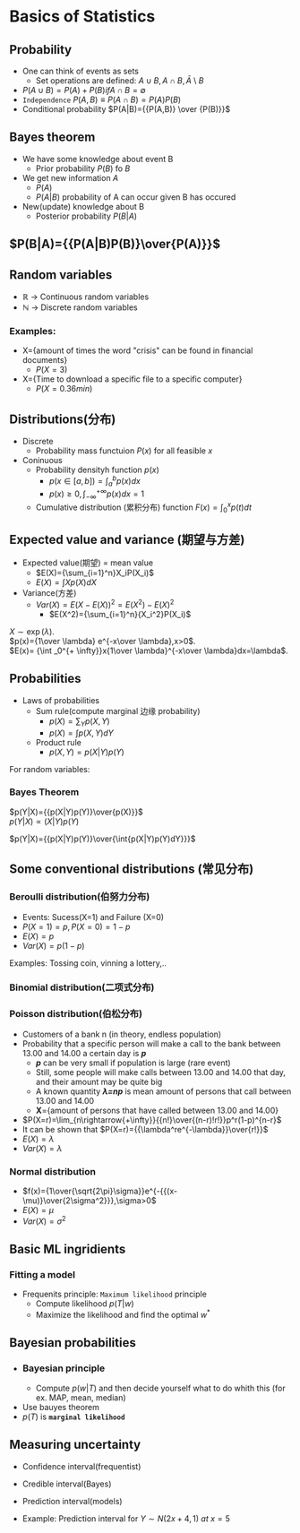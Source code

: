# Basics of Statistics
## Probability
* One can think of events as sets
  * Set operations are defined: $A \cup B,A \cap B,\bar{A}$ \ $B$
* $P(A \cup B)=P(A)+P(B) if {A\cap B} =\emptyset$
* `Independence` $P(A,B)\equiv P(A\cap B)= P(A)P(B)$
* Conditional probability $P(A|B)={{P(A,B)} \over {P(B)}}$
## Bayes theorem
* We have some knowledge about event B
  * Prior probability $P(B)$ fo $B$
* We get new information $A$
  * $P(A)$
  * $P(A|B)$ probability of A can occur given B has occured
* New(update) knowledge about B
  * Posterior probability $P(B|A)$
## $P(B|A)={{P(A|B)P(B)}\over{P(A)}}$

## Random variables
* ℝ $\rightarrow$ Continuous random variables
* ℕ $\rightarrow$ Discrete random variables
### Examples:
* X={amount of times the word "crisis" can be found in financial documents}
  * $P(X=3)$
* X={Time to download a specific file to a specific computer}
  * $P(X=0.36 min)$
## Distributions(分布)
* Discrete
  * Probability mass functuion $P(x)$ for all feasible $x$
* Coninuous
  * Probability densityh function $p(x)$
    * $p(x\in[a,b])={\int_a^b}p(x)dx$
    * $p(x)\geq0,{\int_{-\infty}^{+\infty}}p(x)dx=1$
  * Cumulative distribution (累积分布) function $F(x)={\int_0^x}p(t)dt$ 
## Expected value and variance (期望与方差)
* Expected value(期望) = mean value
  * $E(X)={\sum_{i=1}^n}X_iP(X_i)$
  * $E(X)=\int Xp(X)dX$
* Variance(方差)
  * $Var(X)=E(X-E(X))^2=E(X^2)-E(X)^2$
    * $E(X^2)={\sum_{i=1}^n}{X_i^2}P(X_i)$

$X\sim \exp (\lambda)$.   
$p(x)={1\over \lambda} e^{-x\over \lambda},x>0$.   
$E(x)= {\int _0^{+ \infty}}x{1\over \lambda}^{-x\over \lambda}dx=\lambda$.
## Probabilities
* Laws of probabilities
  * Sum rule(compute marginal 边缘 probability)
    * $p(X)=\sum_Yp(X,Y)$
    * $p(X)=\int p(X,Y)dY$
  * Product rule
    * $p(X,Y)=p(X|Y)p(Y)$  

For random variables:  
### Bayes Theorem
$p(Y|X)={{p(X|Y)p(Y)}\over{p(X)}}$  
$p(Y|X)\propto(X|Y)p(Y)$

$p(Y|X)={{p(X|Y)p(Y)}\over{\int{p(X|Y)p(Y)dY}}}$

## Some conventional distributions (常见分布)
### Beroulli distribution(伯努力分布)
* Events: Sucess(X=1) and Failure (X=0)
* $P(X=1)=p, P(X=0)=1-p$
* $E(X)=p$
* $Var(X)=p(1-p)$   

Examples: Tossing coin, vinning a lottery,..
### Binomial distribution(二项式分布)
### Poisson distribution(伯松分布)
* Customers of a bank n (in theory, endless population)
* Probability that a specific person will make a call to the bank between 13.00 and 14.00 a certain day is **_p_**
  * **_p_** can be very small if population is large (rare event)
  * Still, some people will make calls between 13.00 and 14.00 that day, and their amount may be quite big
  * A known quantity **_λ=np_** is mean amount of persons that call between 13.00 and 14.00
  * **X**={amount of persons that have called between 13.00 and 14.00}
* $P(X=r)=\lim_{n\rightarrow{+\infty}}{{n!}\over{(n-r)!r!}}p^r(1-p)^{n-r}$  
* It can be shown that $P(X=r)={{\lambda^re^{-\lambda}}\over{r!}}$
* $E(X)=\lambda$
* $Var(X)=\lambda$

### Normal distribution
* $f(x)={1\over{\sqrt{2\pi}\sigma}}e^{-{{(x-\mu)}\over{2\sigma^2}}},\sigma>0$
* $E(X)=\mu$
* $Var(X)=\sigma^2$

## Basic ML ingridients
### Fitting a model
* Frequenits principle: `Maximum likelihood` principle
  * Compute likelihood $p(T|w)$
  * Maximize the likelihood and find the optimal $w^*$


## Bayesian probabilities
* ### Bayesian principle
  * Compute $p(w|T)$ and then decide yourself what to do whith this (for ex. MAP, mean, median)
* Use bauyes theorem
* $p(T)$ is **`marginal likelihood`**


## Measuring uncertainty
* Confidence interval(frequentist)
* Credible interval(Bayes)
* Prediction interval(models)

* Example: Prediction interval for $Y\sim N(2x+4,1)\ at\ x=5$